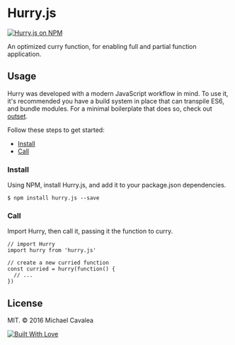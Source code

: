 # Hurry.js

[![Hurry.js on NPM](https://img.shields.io/npm/v/hurry.js.svg)](https://www.npmjs.com/package/hurry.js)

An optimized curry function, for enabling full and partial function application.

## Usage

Hurry was developed with a modern JavaScript workflow in mind. To use it, it's recommended you have a build system in place that can transpile ES6, and bundle modules. For a minimal boilerplate that does so, check out [outset](https://github.com/callmecavs/outset).

Follow these steps to get started:

* [Install](#install)
* [Call](#call)

### Install

Using NPM, install Hurry.js, and add it to your package.json dependencies.

```
$ npm install hurry.js --save
```

### Call

Import Hurry, then call it, passing it the function to curry.

```es6
// import Hurry
import hurry from 'hurry.js'

// create a new curried function
const curried = hurry(function() {
  // ...
})
```

## License

MIT. © 2016 Michael Cavalea

[![Built With Love](http://forthebadge.com/images/badges/built-with-love.svg)](http://forthebadge.com)
